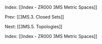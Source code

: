 Index: [[Index - ZR000 3MS Metric Spaces]]

Prev: [[3MS.3. Closed Sets]]

Next: [[3MS.5. Topologies]]

Index: [[Index - ZR000 3MS Metric Spaces]]